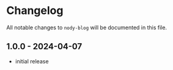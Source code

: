 # Changelog

All notable changes to `nody-blog` will be documented in this file.

## 1.0.0 - 2024-04-07

- initial release
